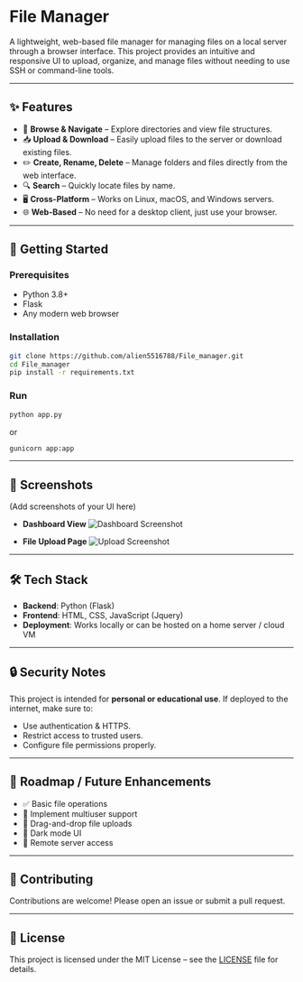 # File Manager

A lightweight, web-based file manager for managing files on a local server through a browser interface. This project provides an intuitive and responsive UI to upload, organize, and manage files without needing to use SSH or command-line tools.

---

## ✨ Features

* 📂 **Browse & Navigate** – Explore directories and view file structures.
* 📥 **Upload & Download** – Easily upload files to the server or download existing files.
* ✏️ **Create, Rename, Delete** – Manage folders and files directly from the web interface.
* 🔍 **Search** – Quickly locate files by name.
* 🖥️ **Cross-Platform** – Works on Linux, macOS, and Windows servers.
* 🌐 **Web-Based** – No need for a desktop client, just use your browser.

---

## 🚀 Getting Started

### Prerequisites

* Python 3.8+
* Flask
* Any modern web browser

### Installation

```bash
git clone https://github.com/alien5516788/File_manager.git
cd File_manager
pip install -r requirements.txt
```

### Run

```bash
python app.py
```
or
```bash
gunicorn app:app
```

---

## 📸 Screenshots

(Add screenshots of your UI here)

* **Dashboard View**
  ![Dashboard Screenshot](./screenshots/dashboard.png)

* **File Upload Page**
  ![Upload Screenshot](./screenshots/upload.png)

---

## 🛠️ Tech Stack

* **Backend**: Python (Flask)
* **Frontend**: HTML, CSS, JavaScript (Jquery)
* **Deployment**: Works locally or can be hosted on a home server / cloud VM

---

## 🔒 Security Notes

This project is intended for **personal or educational use**. If deployed to the internet, make sure to:

* Use authentication & HTTPS.
* Restrict access to trusted users.
* Configure file permissions properly.

---

## 📌 Roadmap / Future Enhancements

* ✅ Basic file operations
* 🔲 Implement multiuser support
* 🔲 Drag-and-drop file uploads
* 🔲 Dark mode UI
* 🔲 Remote server access

---

## 🤝 Contributing

Contributions are welcome! Please open an issue or submit a pull request.

---

## 📜 License

This project is licensed under the MIT License – see the [LICENSE](./LICENSE) file for details.
